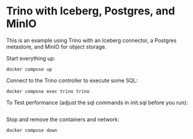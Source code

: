 # Trino with Iceberg, Postgres, and MinIO

This is an example using Trino with an Iceberg connector, a Postgres metastore, and MinIO for object storage.

Start everything up:
```shell
docker compose up
```

Connect to the Trino controller to execute some SQL:
```shell
docker compose exec trino trino
```

To Test performance (adjust the sql commands in init.sql before you run):
```docker exec -it trino trino --server localhost:8080 --catalog iceberg --schema tpch --file /etc/trino/init.sql
```

Stop and remove the containers and network:
```shell
docker compose down
```

